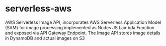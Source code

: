 # serverless-aws
AWS Serverless Image API, incorporates AWS Serverless Application Model (SAM) for image processing implemented as Nodes JS Lambda Function and exposed via API Gateway Endpoint. The Image API stores image details in DynamoDB and actual images on S3
